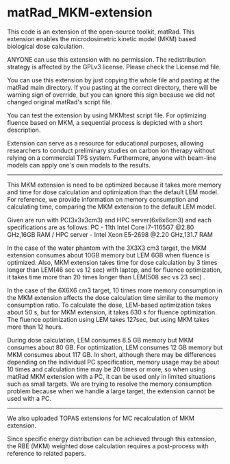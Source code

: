 # matRad_MKM-extension

This code is an extension of the open-source toolkit, matRad.
This extension enables the microdosimetric kinetic model (MKM) based biological dose calculation.

ANYONE can use this extension with no permission.
The redistribution strategy is affected by the GPLv3 license. Please check the License.md file.

You can use this extension by just copying the whole file and pasting at the matRad main directory.
If you pasting at the correct directory, there will be warning sign of override,
but you can ignore this sign because we did not changed original matRad's script file.

You can test the extension by using MKMtest script file.
For optimizing fluence based on MKM, a sequential process is depicted with a short description.

Extension can serve as a resource for educational purposes, allowing researchers to conduct preliminary studies on carbon ion therapy without relying on a commercial TPS system. Furthermore, anyone with beam-line models can apply one's own models to the results.

--------------------------------------------------------------------------------------------------------------------------------------------

This MKM extension is need to be optimized because it takes more memory and time for dose calculation and optimization than the default LEM model.
For reference, we provide information on memory consumption and calculating time, comparing the MKM extension to the default LEM model.

Given are run with PC(3x3x3cm3) and HPC server(6x6x6cm3) and each specifications are as follows:
PC - 11th Intel Core i7-1165G7 @2.80 GHz,16GB RAM / HPC server - Intel Xeon E5-2698 @2.20 GHz,131.7 RAM

In the case of the water phantom with the 3X3X3 cm3 target, the MKM extension consumes about 10GB memory but LEM 6GB when fluence is optimized.
Also, MKM extension takes time for dose calculation by 3 times longer than LEM(46 sec vs 12 sec) with laptop, and for fluence optimization, it takes time more than 20 times longer than LEM(508 sec vs 23 sec) .

In the case of the 6X6X6 cm3 target, 10 times more memory consumption in the MKM extension affects the dose calculation time similar to the memory consumption ratio.
To calculate the dose, LEM-based optimization takes about 50 s, but for MKM extension, it takes 630 s for fluence optimization.
The fluence optimization using LEM takes 127sec, but using MKM takes more than 12 hours.

During dose calculation, LEM consumes 8.5 GB memory but MKM consumes about 80 GB.
For optimization, LEM consumes 12 GB memory but MKM consumes about 117 GB.
In short, although there may be differences depending on the individual PC specification, memory usage may be about 10 times and calculation time may be 20 times or more, so when using matRad MKM extension with a PC, it can be used only in limited situations such as small targets.
We are trying to resolve the memory consumption problem because when we handle a large target, the extension cannot be used with a PC.

--------------------------------------------------------------------------------------------------------------------------------------------

We also uploaded TOPAS extensions for MC recalculation of MKM extension.

Since specific energy distribution can be achieved through this extension, the RBE (MKM) weighted dose calculation requires a post-process with reference to related papers.
